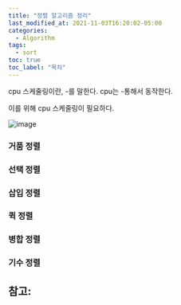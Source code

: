 ```yaml
---
title: "정렬 알고리즘 정리"
last_modified_at: 2021-11-03T16:20:02-05:00
categories:
  - Algorithm
tags:
  - sort
toc: true
toc_label: "목차"
---
```


cpu 스케줄링이란, -를 말한다. 
cpu는 -통해서 동작한다.

이를 위해 cpu 스케줄링이 필요하다. 

![image](https://user-images.githubusercontent.com/28294925/140335262-08c9eec0-a729-4cc6-8bf4-774406c40f8b.png)




### 거품 정렬


### 선택 정렬

### 삽입 정렬

### 퀵 정렬

### 병합 정렬

### 기수 정렬






참고: 
- 